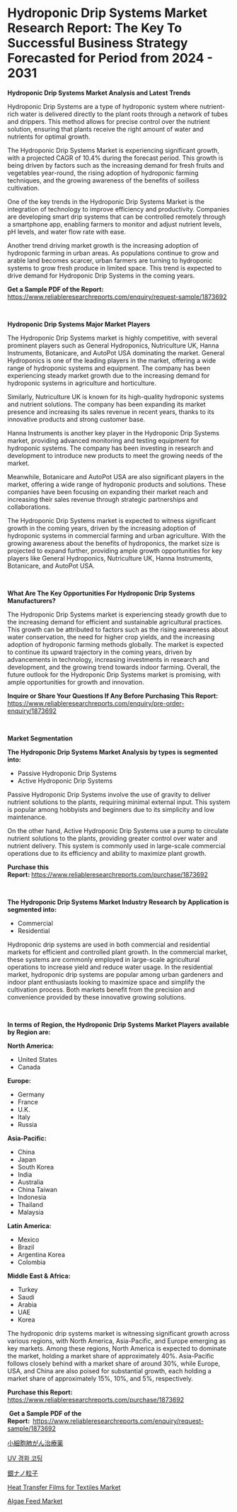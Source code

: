 <p><h1>Hydroponic Drip Systems Market Research Report: The Key To Successful Business Strategy Forecasted for Period from 2024 - 2031</h1></p><p><strong>Hydroponic Drip Systems Market Analysis and Latest Trends</strong></p>
<p><p>Hydroponic Drip Systems are a type of hydroponic system where nutrient-rich water is delivered directly to the plant roots through a network of tubes and drippers. This method allows for precise control over the nutrient solution, ensuring that plants receive the right amount of water and nutrients for optimal growth.</p><p>The Hydroponic Drip Systems Market is experiencing significant growth, with a projected CAGR of 10.4% during the forecast period. This growth is being driven by factors such as the increasing demand for fresh fruits and vegetables year-round, the rising adoption of hydroponic farming techniques, and the growing awareness of the benefits of soilless cultivation.</p><p>One of the key trends in the Hydroponic Drip Systems Market is the integration of technology to improve efficiency and productivity. Companies are developing smart drip systems that can be controlled remotely through a smartphone app, enabling farmers to monitor and adjust nutrient levels, pH levels, and water flow rate with ease.</p><p>Another trend driving market growth is the increasing adoption of hydroponic farming in urban areas. As populations continue to grow and arable land becomes scarcer, urban farmers are turning to hydroponic systems to grow fresh produce in limited space. This trend is expected to drive demand for Hydroponic Drip Systems in the coming years.</p></p>
<p><strong>Get a Sample PDF of the Report:&nbsp;</strong> <a href="https://www.reliableresearchreports.com/enquiry/request-sample/1873692">https://www.reliableresearchreports.com/enquiry/request-sample/1873692</a></p>
<p>&nbsp;</p>
<p><strong>Hydroponic Drip Systems Major Market Players</strong></p>
<p><p>The Hydroponic Drip Systems market is highly competitive, with several prominent players such as General Hydroponics, Nutriculture UK, Hanna Instruments, Botanicare, and AutoPot USA dominating the market. General Hydroponics is one of the leading players in the market, offering a wide range of hydroponic systems and equipment. The company has been experiencing steady market growth due to the increasing demand for hydroponic systems in agriculture and horticulture.</p><p>Similarly, Nutriculture UK is known for its high-quality hydroponic systems and nutrient solutions. The company has been expanding its market presence and increasing its sales revenue in recent years, thanks to its innovative products and strong customer base.</p><p>Hanna Instruments is another key player in the Hydroponic Drip Systems market, providing advanced monitoring and testing equipment for hydroponic systems. The company has been investing in research and development to introduce new products to meet the growing needs of the market.</p><p>Meanwhile, Botanicare and AutoPot USA are also significant players in the market, offering a wide range of hydroponic products and solutions. These companies have been focusing on expanding their market reach and increasing their sales revenue through strategic partnerships and collaborations.</p><p>The Hydroponic Drip Systems market is expected to witness significant growth in the coming years, driven by the increasing adoption of hydroponic systems in commercial farming and urban agriculture. With the growing awareness about the benefits of hydroponics, the market size is projected to expand further, providing ample growth opportunities for key players like General Hydroponics, Nutriculture UK, Hanna Instruments, Botanicare, and AutoPot USA.</p></p>
<p>&nbsp;</p>
<p><strong>What Are The Key Opportunities For Hydroponic Drip Systems Manufacturers?</strong></p>
<p><p>The Hydroponic Drip Systems market is experiencing steady growth due to the increasing demand for efficient and sustainable agricultural practices. This growth can be attributed to factors such as the rising awareness about water conservation, the need for higher crop yields, and the increasing adoption of hydroponic farming methods globally. The market is expected to continue its upward trajectory in the coming years, driven by advancements in technology, increasing investments in research and development, and the growing trend towards indoor farming. Overall, the future outlook for the Hydroponic Drip Systems market is promising, with ample opportunities for growth and innovation.</p></p>
<p><strong>Inquire or Share Your Questions If Any Before Purchasing This Report:</strong> <a href="https://www.reliableresearchreports.com/enquiry/pre-order-enquiry/1873692">https://www.reliableresearchreports.com/enquiry/pre-order-enquiry/1873692</a></p>
<p>&nbsp;</p>
<p><strong>Market Segmentation</strong></p>
<p><strong>The Hydroponic Drip Systems Market Analysis by types is segmented into:</strong></p>
<p><ul><li>Passive Hydroponic Drip Systems</li><li>Active Hydroponic Drip Systems</li></ul></p>
<p><p>Passive Hydroponic Drip Systems involve the use of gravity to deliver nutrient solutions to the plants, requiring minimal external input. This system is popular among hobbyists and beginners due to its simplicity and low maintenance. </p><p>On the other hand, Active Hydroponic Drip Systems use a pump to circulate nutrient solutions to the plants, providing greater control over water and nutrient delivery. This system is commonly used in large-scale commercial operations due to its efficiency and ability to maximize plant growth.</p></p>
<p><strong>Purchase this Report:&nbsp;</strong><a href="https://www.reliableresearchreports.com/purchase/1873692">https://www.reliableresearchreports.com/purchase/1873692</a></p>
<p>&nbsp;</p>
<p><strong>The Hydroponic Drip Systems Market Industry Research by Application is segmented into:</strong></p>
<p><ul><li>Commercial</li><li>Residential</li></ul></p>
<p><p>Hydroponic drip systems are used in both commercial and residential markets for efficient and controlled plant growth. In the commercial market, these systems are commonly employed in large-scale agricultural operations to increase yield and reduce water usage. In the residential market, hydroponic drip systems are popular among urban gardeners and indoor plant enthusiasts looking to maximize space and simplify the cultivation process. Both markets benefit from the precision and convenience provided by these innovative growing solutions.</p></p>
<p>&nbsp;</p>
<p><strong>In terms of Region, the Hydroponic Drip Systems Market Players available by Region are:</strong></p>
<p>
    <p> <strong> North America: </strong>
        <ul>
            <li>United States</li>
            <li>Canada</li>
        </ul>
        </p> 
    <p> <strong> Europe: </strong>
        <ul>
            <li>Germany</li>
            <li>France</li>
            <li>U.K.</li>
            <li>Italy</li>
            <li>Russia</li>
        </ul>
        </p> 
    <p> <strong> Asia-Pacific: </strong>
        <ul>
            <li>China</li>
            <li>Japan</li>
            <li>South Korea</li>
            <li>India</li>
            <li>Australia</li>
            <li>China Taiwan</li>
            <li>Indonesia</li>
            <li>Thailand</li>
            <li>Malaysia</li>
        </ul>
        </p> 
    <p> <strong> Latin America: </strong>
        <ul>
            <li>Mexico</li>
            <li>Brazil</li>
            <li>Argentina Korea</li>
            <li>Colombia</li>
        </ul>
        </p> 
    <p> <strong> Middle East & Africa: </strong>
        <ul>
            <li>Turkey</li>
            <li>Saudi</li>
            <li>Arabia</li>
            <li>UAE</li>
            <li>Korea</li>
        </ul>
    </p>
    </p>
<p><p>The hydroponic drip systems market is witnessing significant growth across various regions, with North America, Asia-Pacific, and Europe emerging as key markets. Among these regions, North America is expected to dominate the market, holding a market share of approximately 40%. Asia-Pacific follows closely behind with a market share of around 30%, while Europe, USA, and China are also poised for substantial growth, each holding a market share of approximately 15%, 10%, and 5%, respectively.</p></p>
<p><strong>Purchase this Report: </strong><a href="https://www.reliableresearchreports.com/purchase/1873692">https://www.reliableresearchreports.com/purchase/1873692</a></p>
<p>&nbsp;<strong>Get a Sample PDF of the Report:&nbsp;&nbsp;</strong><a href="https://www.reliableresearchreports.com/enquiry/request-sample/1873692">https://www.reliableresearchreports.com/enquiry/request-sample/1873692</a></p>
<p><strong></strong></p>
<p><p><a href="https://medium.com/@diegogaylord2023/%E5%B0%8F%E7%B4%B0%E8%83%9E%E8%82%BA%E7%99%8C%E6%B2%BB%E7%99%82%E8%96%AC%E5%B8%82%E5%A0%B4%E8%AA%BF%E6%9F%BB%E3%83%AC%E3%83%9D%E3%83%BC%E3%83%88-%E3%81%9D%E3%81%AE%E6%AD%B4%E5%8F%B2%E3%81%A82031%E5%B9%B4%E3%81%BE%E3%81%A7%E3%81%AE%E4%BA%88%E6%B8%AC-c045d5eea008">小細胞肺がん治療薬</a></p><p><a href="https://medium.com/@jessieparisian65767/2024-2031-%EA%B8%B0%EA%B0%84%EC%9D%84-%EC%9C%84%ED%95%9C-uv%EA%B5%90%EB%B0%98-%EC%BD%94%ED%8C%85-%EC%8B%9C%EC%9E%A5-%EB%8F%99%ED%96%A5-%EB%B0%8F-%EC%8B%9C%EC%9E%A5-%EB%B6%84%EC%84%9D-%EC%98%88%EC%B8%A1-c46c787c19b3">UV 경화 코팅</a></p><p><a href="https://medium.com/@edisonlang50/%E9%8A%80%E3%83%8A%E3%83%8E%E7%B2%92%E5%AD%90%E5%B8%82%E5%A0%B4%E3%81%AE%E8%A6%8F%E6%A8%A1%E3%81%A8%E5%B8%82%E5%A0%B4%E5%8B%95%E5%90%91-%E5%AE%8C%E5%85%A8%E3%81%AA%E6%A5%AD%E7%95%8C%E6%A6%82%E8%A6%B3-2024%E5%B9%B4%E3%81%8B%E3%82%892031%E5%B9%B4-87cc61b0985c">銀ナノ粒子</a></p><p><a href="https://issuu.com/reportprime-2/docs/heat-transfer-films-for-textiles-market-size-2030.">Heat Transfer Films for Textiles Market</a></p><p><a href="https://github.com/guneycigdem35/Market-Research-Report-List-2/blob/main/algae-feed-market.md">Algae Feed Market</a></p></p>
